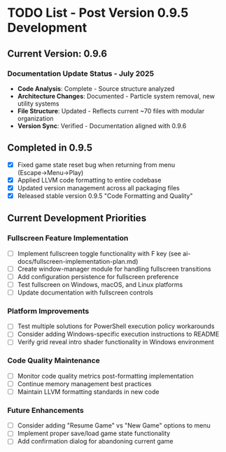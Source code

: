 # TODO List - Post Version 0.9.5 Development

## Current Version: 0.9.6

### Documentation Update Status - July 2025
- **Code Analysis**: Complete - Source structure analyzed
- **Architecture Changes**: Documented - Particle system removal, new utility systems
- **File Structure**: Updated - Reflects current ~70 files with modular organization
- **Version Sync**: Verified - Documentation aligned with 0.9.6

## Completed in 0.9.5
- [x] Fixed game state reset bug when returning from menu (Escape→Menu→Play)
- [x] Applied LLVM code formatting to entire codebase
- [x] Updated version management across all packaging files
- [x] Released stable version 0.9.5 "Code Formatting and Quality"

## Current Development Priorities

### Fullscreen Feature Implementation
- [ ] Implement fullscreen toggle functionality with F key (see ai-docs/fullscreen-implementation-plan.md)
- [ ] Create window-manager module for handling fullscreen transitions
- [ ] Add configuration persistence for fullscreen preference
- [ ] Test fullscreen on Windows, macOS, and Linux platforms
- [ ] Update documentation with fullscreen controls

### Platform Improvements
- [ ] Test multiple solutions for PowerShell execution policy workarounds
- [ ] Consider adding Windows-specific execution instructions to README
- [ ] Verify grid reveal intro shader functionality in Windows environment

### Code Quality Maintenance
- [ ] Monitor code quality metrics post-formatting implementation
- [ ] Continue memory management best practices
- [ ] Maintain LLVM formatting standards in new code

### Future Enhancements
- [ ] Consider adding "Resume Game" vs "New Game" options to menu
- [ ] Implement proper save/load game state functionality
- [ ] Add confirmation dialog for abandoning current game 